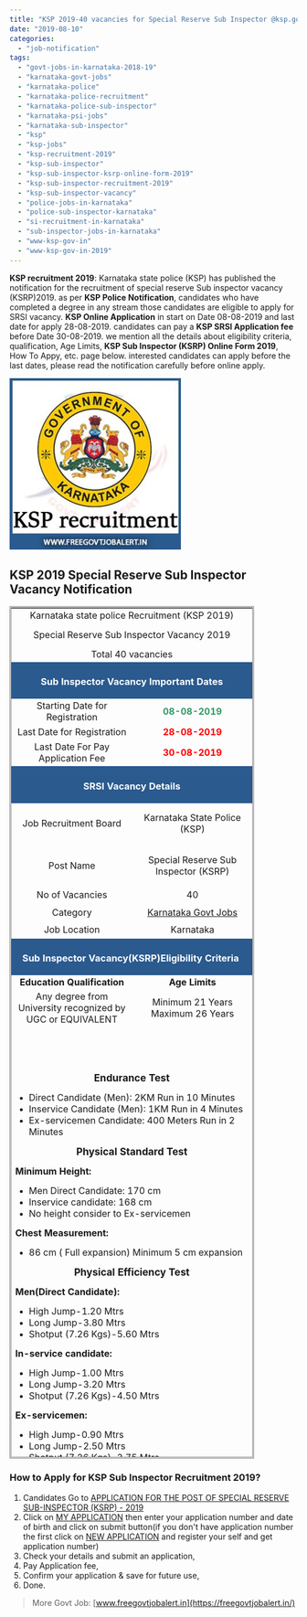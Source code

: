 ```yaml
---
title: "KSP 2019-40 vacancies for Special Reserve Sub Inspector @ksp.gov.in"
date: "2019-08-10"
categories: 
  - "job-notification"
tags: 
  - "govt-jobs-in-karnataka-2018-19"
  - "karnataka-govt-jobs"
  - "karnataka-police"
  - "karnataka-police-recruitment"
  - "karnataka-police-sub-inspector"
  - "karnataka-psi-jobs"
  - "karnataka-sub-inspector"
  - "ksp"
  - "ksp-jobs"
  - "ksp-recruitment-2019"
  - "ksp-sub-inspector"
  - "ksp-sub-inspector-ksrp-online-form-2019"
  - "ksp-sub-inspector-recruitment-2019"
  - "ksp-sub-inspector-vacancy"
  - "police-jobs-in-karnataka"
  - "police-sub-inspector-karnataka"
  - "si-recruitment-in-karnataka"
  - "sub-inspector-jobs-in-karnataka"
  - "www-ksp-gov-in"
  - "www-ksp-gov-in-2019"
---
```


**KSP recruitment 2019**: Karnataka state police (KSP) has published the notification for the recruitment of special reserve Sub inspector vacancy (KSRP)2019. as per **KSP Police Notification**, candidates who have completed a degree in any stream those candidates are eligible to apply for SRSI vacancy. **KSP Online Application** in start on Date 08-08-2019 and last date for apply 28-08-2019. candidates can pay a **KSP SRSI Application fee** before Date 30-08-2019. we mention all the details about eligibility criteria, qualification, Age Limits, **KSP Sub Inspector (KSRP) Online Form 2019**, How To Appy, etc. page below. interested candidates can apply before the last dates, please read the notification carefully before online apply.

![KSP Sub Inspector](images/Karnataka-state-police-KSP-recruitment-300x300.jpg)

## KSP 2019 Special Reserve Sub Inspector Vacancy Notification

<table style="height: 1492px; width: 84.9475%; border-collapse: collapse; border-style: double;"><tbody><tr style="height: 80px;"><td style="width: 100%; text-align: center; height: 50px;" colspan="2"><span style="font-size: 12pt;">Karnataka state police Recruitment (KSP 2019)</span><p style="text-align: center;"><span style="font-size: 12pt;">Special Reserve Sub Inspector Vacancy 2019</span></p><span style="font-size: 12pt;">Total 40 vacancies</span></td></tr><tr style="height: 30px;"><td style="width: 100%; height: 30px; background-color: #2a5a8e; text-align: center;" colspan="2"><h3><span style="color: #ffffff;"><strong>Sub Inspector Vacancy Important Dates</strong></span></h3></td></tr><tr style="height: 22px;"><td style="width: 50.2674%; text-align: center; height: 22px;"><span style="font-size: 12pt;">Starting Date for Registration</span></td><td style="width: 49.7326%; text-align: center; height: 22px;"><span style="color: #339966;"><strong><span style="font-size: 12pt;">08-08-2019</span></strong></span></td></tr><tr style="height: 22px;"><td style="width: 50.2674%; text-align: center; height: 22px;"><span style="font-size: 12pt;">Last Date for Registration</span></td><td style="width: 49.7326%; text-align: center; height: 22px;"><span style="color: #ff0000;"><strong><span style="font-size: 12pt;">28-08-2019</span></strong></span></td></tr><tr style="height: 25px;"><td style="width: 50.2674%; text-align: center; height: 25px;"><span style="font-size: 12pt;">Last Date For Pay Application Fee</span></td><td style="width: 49.7326%; text-align: center; height: 25px;"><span style="color: #ff0000;"><strong><span style="font-size: 12pt;">30-08-2019</span></strong></span></td></tr><tr style="height: 30px;"><td style="width: 100%; height: 30px; background-color: #2a5a8e; text-align: center;" colspan="2"><h3><span style="color: #ffffff;"><strong>SRSI Vacancy Details</strong></span></h3></td></tr><tr style="height: 39px;"><td style="text-align: center; width: 50.2674%; height: 39px;"><span style="font-size: 12pt;">Job Recruitment Board</span></td><td style="text-align: center; width: 49.7326%; height: 39px;"><p style="text-align: center;"><span style="font-size: 12pt;">Karnataka State Police (KSP)</span></p></td></tr><tr style="height: 22px;"><td style="text-align: center; height: 22px; width: 50.2674%;"><span style="font-size: 12pt;">Post Name</span></td><td style="text-align: center; width: 49.7326%; height: 22px;"><p style="text-align: center;"><span style="font-size: 12pt;">Special Reserve Sub Inspector (KSRP)</span></p></td></tr><tr style="height: 25px;"><td style="text-align: center; width: 50.2674%; height: 25px;"><span style="font-size: 12pt;">No of Vacancies</span></td><td style="text-align: center; width: 49.7326%; height: 25px;"><span style="font-size: 12pt;">40</span></td></tr><tr style="height: 25px;"><td style="text-align: center; width: 50.2674%; height: 25px;"><span style="font-size: 12pt;">Category</span></td><td style="text-align: center; width: 49.7326%; height: 25px;"><a href="https://freegovtjobalert.in/karnataka-govt-jobs/" target="_blank" rel="noopener noreferrer"><span style="font-size: 12pt;">Karnataka Govt Jobs</span></a></td></tr><tr style="height: 25px;"><td style="text-align: center; width: 50.2674%; height: 25px;"><span style="font-size: 12pt;">Job Location</span></td><td style="text-align: center; width: 49.7326%; height: 25px;"><span style="font-size: 12pt;">Karnataka</span></td></tr><tr style="height: 30px;"><td style="width: 100%; height: 30px; background-color: #2a5a8e; text-align: center;" colspan="2"><h3><span style="color: #ffffff;"><strong>Sub Inspector Vacancy(KSRP)Eligibility Criteria&nbsp;</strong></span></h3></td></tr><tr style="height: 14px;"><td style="width: 50.2674%; text-align: center; height: 14px;"><span style="font-size: 12pt;"><strong>Education Qualification</strong></span></td><td style="width: 49.7326%; text-align: center; height: 14px;"><span style="font-size: 12pt;"><strong>Age Limits</strong></span></td></tr><tr style="height: 30px;"><td style="width: 50.2674%; text-align: center; height: 30px;"><span style="font-size: 12pt;">Any degree from University recognized by UGC or EQUIVALENT</span></td><td style="width: 49.7326%; text-align: center; height: 30px;"><span style="font-size: 12pt;">Minimum 21 Years</span><div></div><span style="font-size: 12pt;">Maximum 26 Years</span></td></tr><tr style="height: 838px;"><td style="width: 100%; text-align: left; height: 838px;" colspan="2"><p style="text-align: center;"><span style="font-size: 13pt;"><strong>Endurance Test</strong></span></p><div></div><ul><li><span style="font-size: 12pt;">Direct Candidate (Men): 2KM Run in 10 Minutes</span></li><li><span style="font-size: 12pt;">Inservice Candidate (Men): 1KM Run in 4 Minutes</span></li><li><span style="font-size: 12pt;">Ex-servicemen Candidate: 400 Meters Run in 2 Minutes</span></li></ul><p style="text-align: center;"><span style="font-size: 13pt;"><strong>Physical Standard Test</strong></span></p><strong><span style="font-size: 12pt;">Minimum Height:</span></strong><ul><li><span style="font-size: 12pt;">Men Direct Candidate: 170 cm</span></li><li><span style="font-size: 12pt;">Inservice candidate: 168 cm</span></li><li><span style="font-size: 12pt;">No height consider to Ex-servicemen</span></li></ul><strong><span style="font-size: 12pt;">Chest Measurement:</span></strong><ul><li><span style="font-size: 12pt;">86 cm ( Full expansion) Minimum 5 cm expansion</span></li></ul><p style="text-align: center;"><span style="font-size: 13pt;"><strong>Physical Efficiency Test</strong></span></p><strong><span style="font-size: 12pt;">Men(Direct Candidate):</span></strong><ul><li><span style="font-size: 12pt;">High Jump-1.20 Mtrs</span></li><li><span style="font-size: 12pt;">Long Jump-3.80 Mtrs</span></li><li><span style="font-size: 12pt;">Shotput (7.26 Kgs)-5.60 Mtrs</span></li></ul><strong><span style="font-size: 12pt;">In-service candidate:</span></strong><ul><li><span style="font-size: 12pt;">High Jump-1.00 Mtrs</span></li><li><span style="font-size: 12pt;">Long Jump-3.20 Mtrs</span></li><li><span style="font-size: 12pt;">Shotput (7.26 Kgs)-4.50 Mtrs</span></li></ul><strong><span style="font-size: 12pt;">Ex-servicemen:</span></strong><ul><li><span style="font-size: 12pt;">High Jump-0.90 Mtrs</span></li><li><span style="font-size: 12pt;">Long Jump-2.50 Mtrs</span></li><li><span style="font-size: 12pt;">Shotput (7.26 Kgs)-3.75 Mtrs</span></li></ul></td></tr><tr style="height: 30px;"><td style="width: 100%; background-color: #2a5a8e; text-align: center; height: 30px;" colspan="2"><h3><span style="color: #ffffff;"><strong>KSP SRSI Selection Process</strong></span></h3></td></tr><tr style="height: 102px;"><td style="width: 100%; text-align: center; height: 102px;" colspan="2"><ol><li style="text-align: left;"><span style="font-size: 12pt;">Endurance Test &amp; Physical Standard Test</span></li><li style="text-align: left;"><span style="font-size: 12pt;">written Examination</span></li><li style="text-align: left;"><span style="font-size: 12pt;">Viva-voce</span></li></ol></td></tr><tr style="height: 30px;"><td style="width: 100%; height: 30px; background-color: #2a5a8e; text-align: center;" colspan="2"><h3><span style="color: #ffffff;"><strong>KSP Application Fee&nbsp;</strong></span></h3></td></tr><tr style="height: 30px;"><td style="width: 100%; text-align: center; height: 30px;" colspan="2"><ul><li style="text-align: left;"><span style="font-size: 12pt;">GEN/OBC Candidates –&nbsp;<strong>Rs.250/-</strong></span></li><li style="text-align: left;"><span style="font-size: 12pt;">SC/ST/PWD Candidates –&nbsp;<strong>Rs.100/-</strong></span></li></ul></td></tr><tr style="height: 30px;"><td style="width: 100%; height: 30px; background-color: #2a5a8e; text-align: center;" colspan="2"><h3><span style="color: #ffffff;"><strong>&nbsp;Sub Inspector job-Important Links</strong></span></h3></td></tr><tr style="height: 10px;"><td style="width: 50.2674%; text-align: center; height: 10px;"><strong><span style="font-size: 12pt;">Apply Online&nbsp;</span></strong></td><td style="width: 49.7326%; text-align: center; height: 10px;"><span style="color: #ff0000;"><strong><a style="color: #ff0000;" title="KSP" href="http://siksrp19.ksp-online.in/Instructions.aspx" target="_blank" rel="noopener noreferrer">Registration</a>&nbsp;<span style="color: #000000;">|</span>&nbsp;<a style="color: #ff0000;" title="KSP" href="http://siksrp19.ksp-online.in/Login.aspx" target="_blank" rel="noopener noreferrer">Login</a></strong></span></td></tr><tr style="height: 36px;"><td style="width: 50.2674%; text-align: center; height: 23px;"><strong><span style="font-size: 12pt;">Notification</span></strong></td><td style="width: 49.7326%; text-align: center; height: 23px;"><span style="color: #ff0000;"><a style="color: #ff0000;" href="https://freegovtjobalert.in/wp-content/uploads/2019/08/Notification-KSP-Special-Reserve-Sub-Inspector-KSRP-Post.pdf" target="_blank" rel="noopener noreferrer"><span style="font-size: 12pt;"><strong>Click Here&nbsp;</strong></span></a></span></td></tr><tr style="height: 10px;"><td style="width: 50.2674%; text-align: center; height: 10px;"><strong><span style="font-size: 12pt;">&nbsp;Official Website</span></strong></td><td style="width: 49.7326%; text-align: center; height: 10px;"><span style="color: #ff0000;"><a style="color: #ff0000;" href="https://ksp.gov.in" target="_blank" rel="noopener noreferrer"><span style="font-size: 12pt;"><strong>Click Here</strong></span></a></span></td></tr></tbody></table>

### **How to Apply for KSP Sub Inspector Recruitment 2019?**

1. Candidates Go to [APPLICATION FOR THE POST OF SPECIAL RESERVE SUB-INSPECTOR (KSRP) - 2019](http://siksrp19.ksp-online.in/)
2. Click on [MY APPLICATION](http://siksrp19.ksp-online.in/) then enter your application number and date of birth and click on submit button(if you don't have application number the first click on [NEW APPLICATION](http://siksrp19.ksp-online.in/Instructions.aspx) and register your self and get application number)
3. Check your details and submit an application,
4. Pay Application fee,
5. Confirm your application & save for future use,
6. Done.

> More Govt Job: [www.freegovtjobalert.in](https://freegovtjobalert.in/)
